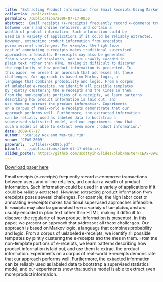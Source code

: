 ```yaml
---
title: "Extracting Product Information from Email Receipts Using Markov Logic"
collection: publications
permalink: /publication/2009-07-17-0030
abstract: 'Email receipts (e-receipts) frequently record e-commerce transactions
between users and online retailers, and contain a
wealth of product information. Such information could be
used in a variety of applications if it could be reliably extracted.
However, extracting product information from ereceipts
poses several challenges. For example, the high labor
cost of annotating e-receipts makes traditional supervised
approaches infeasible. E-receipts may also be generated
from a variety of templates, and are usually encoded in
plain text rather than HTML, making it difficult to discover
the regularity of how product information is presented. In
this paper, we present an approach that addresses all these
challenges. Our approach is based on Markov logic, a
language that combines probability and logic. From a corpus
of unlabeled e-receipts, we identify all possible templates
by jointly clustering the e-receipts and the lines in them.
From the non-template portions of e-receipts, we learn patterns
describing how product information is laid out, and
use them to extract the product information. Experiments
on a corpus of real-world e-receipts demonstrate that our
approach performs well. Furthermore, the extracted information
can be reliably used as labeled data to bootstrap a
supervised statistical model, and our experiments show that
such a model is able to extract even more product information.'
date: 2009-07-17
author: 'Stanley Kok and Wen-tau Yih'
venue: 'CEAS-2009'
paperurl: '../files/kok09b.pdf'
biburl: '../publications/2009-07-17-0030.txt'
slides_poster: https://github.com/scottyih/Slides/blob/master/CEAS-09%20-%20Product%20IE%20using%20Markov%20Logic%20(Stanley).ppt
---
```


<a href='../files/kok09b.pdf'>Download paper here</a>

Email receipts (e-receipts) frequently record e-commerce transactions
between users and online retailers, and contain a
wealth of product information. Such information could be
used in a variety of applications if it could be reliably extracted.
However, extracting product information from ereceipts
poses several challenges. For example, the high labor
cost of annotating e-receipts makes traditional supervised
approaches infeasible. E-receipts may also be generated
from a variety of templates, and are usually encoded in
plain text rather than HTML, making it difficult to discover
the regularity of how product information is presented. In
this paper, we present an approach that addresses all these
challenges. Our approach is based on Markov logic, a
language that combines probability and logic. From a corpus
of unlabeled e-receipts, we identify all possible templates
by jointly clustering the e-receipts and the lines in them.
From the non-template portions of e-receipts, we learn patterns
describing how product information is laid out, and
use them to extract the product information. Experiments
on a corpus of real-world e-receipts demonstrate that our
approach performs well. Furthermore, the extracted information
can be reliably used as labeled data to bootstrap a
supervised statistical model, and our experiments show that
such a model is able to extract even more product information.
